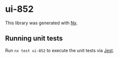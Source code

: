 # ui-852

This library was generated with [Nx](https://nx.dev).

## Running unit tests

Run `nx test ui-852` to execute the unit tests via [Jest](https://jestjs.io).
